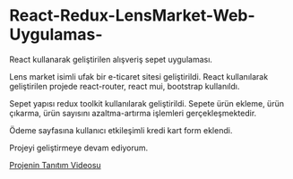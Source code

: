 # React-Redux-LensMarket-Web-Uygulamas-
React kullanarak geliştirilen alışveriş sepet uygulaması.

Lens market isimli ufak bir e-ticaret sitesi geliştirildi. React kullanılarak geliştirilen projede react-router, react mui, bootstrap kullanıldı.

Sepet yapısı redux toolkit kullanılarak geliştirildi. Sepete ürün ekleme, ürün çıkarma, ürün sayısını azaltma-artırma işlemleri gerçekleşmektedir.

Ödeme sayfasına kullanıcı etkileşimli kredi kart form eklendi.

Projeyi geliştirmeye devam ediyorum.

[Projenin Tanıtım Videosu](https://youtu.be/H8KYYO5lBkA)
